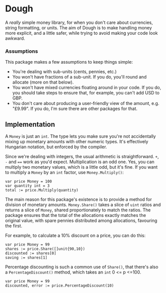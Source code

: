 # Dough
A _really_ simple money library, for when you don't care about currencies, string formatting, or units. The aim of Dough is to make handling money more explicit, and a little safer, while trying to avoid making your code look awkward. 

### Assumptions
This package makes a few assumptions to keep things simple:

- You're dealing with sub-units (cents, pennies, etc.)
- You won't have fractions of a sub-unit. If you do, you'll round and allocate (more on that below).
- You won't have mixed currencies floating around in your code. If you do, you should take steps to ensure that, for example, you can't add USD to GBP.
- You don't care about producing a user-friendly view of the amount, e.g. "£9.99". If you do, I'm sure there are other packages for that.

## Implementation
A `Money` is just an `int`. The type lets you make sure you're not accidentally mixing up monetary amounts with other numeric types. It's effectively Hungarian notation, but enforced by the compiler.

Since we're dealing with integers, the usual arithmetic is straightforward. `+`, `-` and `==` work as you'd expect. Multiplication is an odd one. Yes, you can multiply two monetary values, which is a little odd, but it's fine. If you want to multiply a `Money` by an `int` factor, use `Money.Multiply()`:

	var price Money = 100
	var quantity int = 3
	total := price.Multiply(quantity)
	
The main reason for this package's existence is to provide a method for division of monetary amounts. `Money.Share()` takes a slice of `uint` ratios and returns a slice of `Money`, shared proportionately to match the ratios. The package ensures that the total of the allocations exactly matches the original value, with spare pennies distributed among allocations, favouring the first.

For example, to calculate a 10% discount on a price, you can do this:

	var price Money = 99
	shares := price.Share([]unit{90,10})
	discounted := shares[0]
	saving := shares[1]
	
Percentage discounting is such a common use of `Share()`, that there's also a `PercentageDiscount()` method, which takes an `int` 0 <= p <=100.

	var price Money = 99
	discounted, error := price.PercentageDiscount(10)

